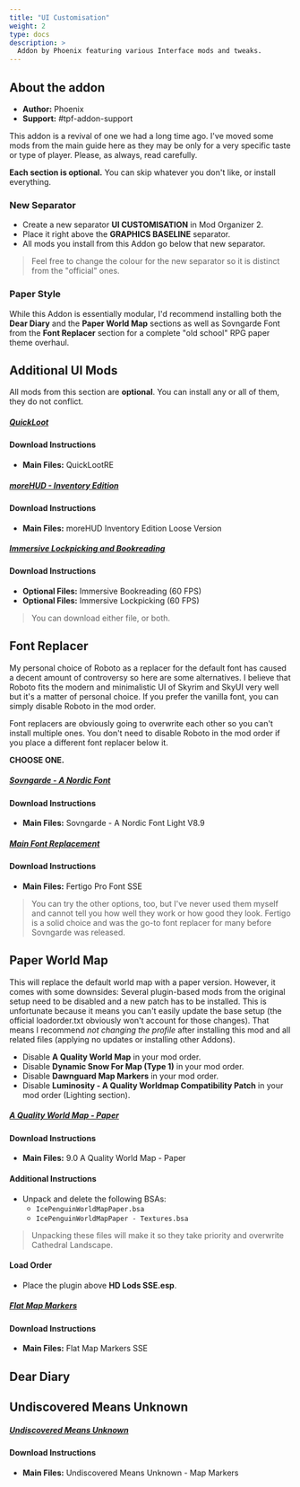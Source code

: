 ```yaml
---
title: "UI Customisation"
weight: 2
type: docs
description: >
  Addon by Phoenix featuring various Interface mods and tweaks.
---
```


## About the addon

- **Author:** Phoenix
- **Support:** #tpf-addon-support

This addon is a revival of one we had a long time ago. I've moved some mods from the main guide here as they may be only for a very specific taste or type of player. Please, as always, read carefully.

**Each section is optional.** You can skip whatever you don't like, or install everything.

### New Separator

- Create a new separator **UI CUSTOMISATION** in Mod Organizer 2.
- Place it right above the **GRAPHICS BASELINE** separator.
- All mods you install from this Addon go below that new separator.

> Feel free to change the colour for the new separator so it is distinct from the "official" ones.

### Paper Style

While this Addon is essentially modular, I'd recommend installing both the **Dear Diary** and the **Paper World Map** sections as well as Sovngarde Font from the **Font Replacer** section for a complete "old school" RPG paper theme overhaul.

## Additional UI Mods

All mods from this section are **optional**. You can install any or all of them, they do not conflict.

##### [QuickLoot](https://www.nexusmods.com/skyrimspecialedition/mods/21085?tab=files)

#### Download Instructions

- **Main Files:** QuickLootRE

##### [moreHUD - Inventory Edition](https://www.nexusmods.com/skyrimspecialedition/mods/18619?tab=files)

#### Download Instructions

- **Main Files:** moreHUD Inventory Edition Loose Version

##### [Immersive Lockpicking and Bookreading](https://www.nexusmods.com/skyrimspecialedition/mods/4541?tab=files)

#### Download Instructions

- **Optional Files:** Immersive Bookreading (60 FPS)
- **Optional Files:** Immersive Lockpicking (60 FPS)

> You can download either file, or both.

## Font Replacer

My personal choice of Roboto as a replacer for the default font has caused a decent amount of controversy so here are some alternatives. I believe that Roboto fits the modern and minimalistic UI of Skyrim and SkyUI very well but it's a matter of personal choice. If you prefer the vanilla font, you can simply disable Roboto in the mod order.

Font replacers are obviously going to overwrite each other so you can't install multiple ones. You don't need to disable Roboto in the mod order if you place a different font replacer below it.

**CHOOSE ONE.**

##### [Sovngarde - A Nordic Font](https://www.nexusmods.com/skyrimspecialedition/mods/386?tab=files)

#### Download Instructions

- **Main Files:** Sovngarde - A Nordic Font Light V8.9

##### [Main Font Replacement](https://www.nexusmods.com/skyrimspecialedition/mods/14356?tab=files)

#### Download Instructions

- **Main Files:** Fertigo Pro Font SSE

> You can try the other options, too, but I've never used them myself and cannot tell you how well they work or how good they look. Fertigo is a solid choice and was the go-to font replacer for many before Sovngarde was released.

## Paper World Map

This will replace the default world map with a paper version. However, it comes with some downsides: Several plugin-based mods from the original setup need to be disabled and a new patch has to be installed. This is unfortunate because it means you can't easily update the base setup (the official loadorder.txt obviously won't account for those changes). That means I recommend *not changing the profile* after installing this mod and all related files (applying no updates or installing other Addons).

- Disable **A Quality World Map** in your mod order.
- Disable **Dynamic Snow For Map (Type 1)** in your mod order.
- Disable **Dawnguard Map Markers** in your mod order.
- Disable **Luminosity - A Quality Worldmap Compatibility Patch** in your mod order (Lighting section).

##### [A Quality World Map - Paper](https://www.nexusmods.com/skyrimspecialedition/mods/5804?tab=files)

#### Download Instructions

- **Main Files:** 9.0 A Quality World Map - Paper

#### Additional Instructions

- Unpack and delete the following BSAs:
  - `IcePenguinWorldMapPaper.bsa`
  - `IcePenguinWorldMapPaper - Textures.bsa`

> Unpacking these files will make it so they take priority and overwrite Cathedral Landscape.

#### Load Order

- Place the plugin above **HD Lods SSE.esp**.

##### [Flat Map Markers](https://www.nexusmods.com/skyrimspecialedition/mods/22122?tab=files)

#### Download Instructions

- **Main Files:** Flat Map Markers SSE

## Dear Diary

## Undiscovered Means Unknown

##### [Undiscovered Means Unknown](https://www.nexusmods.com/skyrimspecialedition/mods/9762?tab=files)

#### Download Instructions

- **Main Files:** Undiscovered Means Unknown - Map Markers